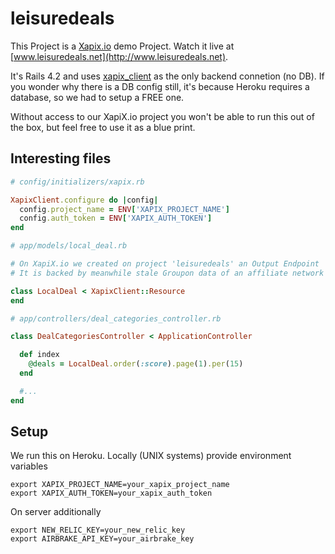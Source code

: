 # leisuredeals

This Project is a [Xapix.io](http://www.xapix.io) demo Project. Watch it live at [www.leisuredeals.net](http://www.leisuredeals.net).

It's Rails 4.2 and uses [xapix_client](https://github.com/pickledolives/xapix_client) as the only backend connetion (no DB). If you wonder why there is a DB config still, it's because Heroku requires a database, so we had to setup a FREE one.

Without access to our XapiX.io project you won't be able to run this out of the box, but feel free to use it as a blue print.

## Interesting files

```ruby
# config/initializers/xapix.rb

XapixClient.configure do |config|
  config.project_name = ENV['XAPIX_PROJECT_NAME']
  config.auth_token = ENV['XAPIX_AUTH_TOKEN']
end
```

```ruby
# app/models/local_deal.rb

# On XapiX.io we created on project 'leisuredeals' an Output Endpoint 'local_deals'.
# It is backed by meanwhile stale Groupon data of an affiliate network

class LocalDeal < XapixClient::Resource
end
```

```ruby
# app/controllers/deal_categories_controller.rb

class DealCategoriesController < ApplicationController

  def index
    @deals = LocalDeal.order(:score).page(1).per(15)
  end

  #...
end
```

## Setup

We run this on Heroku. Locally (UNIX systems) provide environment variables

```
export XAPIX_PROJECT_NAME=your_xapix_project_name
export XAPIX_AUTH_TOKEN=your_xapix_auth_token
```

On server additionally

```
export NEW_RELIC_KEY=your_new_relic_key
export AIRBRAKE_API_KEY=your_airbrake_key
```

